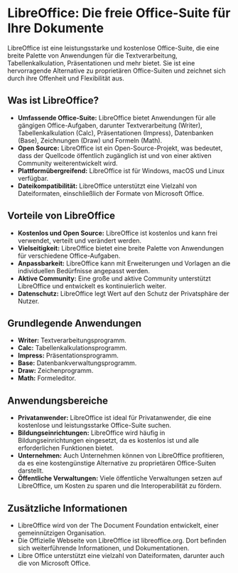 # LibreOffice: Die freie Office-Suite für Ihre Dokumente

LibreOffice ist eine leistungsstarke und kostenlose Office-Suite, die eine breite Palette von Anwendungen für die Textverarbeitung, Tabellenkalkulation, Präsentationen und mehr bietet. Sie ist eine hervorragende Alternative zu proprietären Office-Suiten und zeichnet sich durch ihre Offenheit und Flexibilität aus.

## Was ist LibreOffice?

* **Umfassende Office-Suite:** LibreOffice bietet Anwendungen für alle gängigen Office-Aufgaben, darunter Textverarbeitung (Writer), Tabellenkalkulation (Calc), Präsentationen (Impress), Datenbanken (Base), Zeichnungen (Draw) und Formeln (Math).
* **Open Source:** LibreOffice ist ein Open-Source-Projekt, was bedeutet, dass der Quellcode öffentlich zugänglich ist und von einer aktiven Community weiterentwickelt wird.
* **Plattformübergreifend:** LibreOffice ist für Windows, macOS und Linux verfügbar.
* **Dateikompatibilität:** LibreOffice unterstützt eine Vielzahl von Dateiformaten, einschließlich der Formate von Microsoft Office.

## Vorteile von LibreOffice

* **Kostenlos und Open Source:** LibreOffice ist kostenlos und kann frei verwendet, verteilt und verändert werden.
* **Vielseitigkeit:** LibreOffice bietet eine breite Palette von Anwendungen für verschiedene Office-Aufgaben.
* **Anpassbarkeit:** LibreOffice kann mit Erweiterungen und Vorlagen an die individuellen Bedürfnisse angepasst werden.
* **Aktive Community:** Eine große und aktive Community unterstützt LibreOffice und entwickelt es kontinuierlich weiter.
* **Datenschutz:** LibreOffice legt Wert auf den Schutz der Privatsphäre der Nutzer.

## Grundlegende Anwendungen

* **Writer:** Textverarbeitungsprogramm.
* **Calc:** Tabellenkalkulationsprogramm.
* **Impress:** Präsentationsprogramm.
* **Base:** Datenbankverwaltungsprogramm.
* **Draw:** Zeichenprogramm.
* **Math:** Formeleditor.

## Anwendungsbereiche

* **Privatanwender:** LibreOffice ist ideal für Privatanwender, die eine kostenlose und leistungsstarke Office-Suite suchen.
* **Bildungseinrichtungen:** LibreOffice wird häufig in Bildungseinrichtungen eingesetzt, da es kostenlos ist und alle erforderlichen Funktionen bietet.
* **Unternehmen:** Auch Unternehmen können von LibreOffice profitieren, da es eine kostengünstige Alternative zu proprietären Office-Suiten darstellt.
* **Öffentliche Verwaltungen:** Viele öffentliche Verwaltungen setzen auf LibreOffice, um Kosten zu sparen und die Interoperabilität zu fördern.

## Zusätzliche Informationen

* LibreOffice wird von der The Document Foundation entwickelt, einer gemeinnützigen Organisation.
* Die Offizielle Webseite von LibreOffice ist libreoffice.org. Dort befinden sich weiterführende Informationen, und Dokumentationen.
* Libre Office unterstützt eine vielzahl von Dateiformaten, darunter auch die von Microsoft Office.
